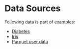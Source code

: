 # Data Sources

Following data is part of examples:
* [Diabetes](https://archive.ics.uci.edu/ml/datasets/Diabetes)
* [Iris](https://www.kaggle.com/saurabh00007/iriscsv)
* [Parquet user data](https://github.com/Teradata/kylo/tree/master/samples/sample-data/parquet)
